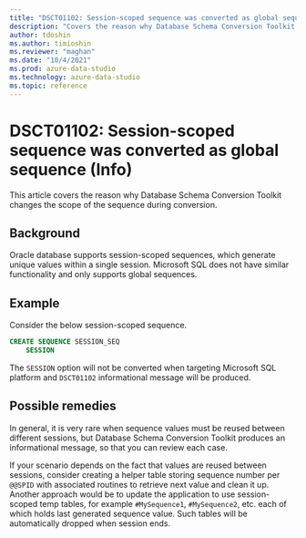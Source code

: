 ```yaml
---
title: "DSCT01102: Session-scoped sequence was converted as global sequence (Info)"
description: "Covers the reason why Database Schema Conversion Toolkit changes the scope of the sequence during conversion."
author: tdoshin
ms.author: timioshin
ms.reviewer: "maghan"
ms.date: "10/4/2021"
ms.prod: azure-data-studio
ms.technology: azure-data-studio
ms.topic: reference
---
```


# DSCT01102: Session-scoped sequence was converted as global sequence (Info)

This article covers the reason why Database Schema Conversion Toolkit changes the scope of the sequence during conversion.

## Background

Oracle database supports session-scoped sequences, which generate unique values within a single session. Microsoft SQL does not have similar functionality and only supports global sequences.

## Example

Consider the below session-scoped sequence.

```sql
CREATE SEQUENCE SESSION_SEQ
    SESSION
```

The `SESSION` option will not be converted when targeting Microsoft SQL platform and `DSCT01102` informational message will be produced.

## Possible remedies

In general, it is very rare when sequence values must be reused between different sessions, but Database Schema Conversion Toolkit produces an informational message, so that you can review each case.

If your scenario depends on the fact that values are reused between sessions, consider creating a helper table storing sequence number per `@@SPID` with associated routines to retrieve next value and clean it up.
Another approach would be to update the application to use session-scoped temp tables, for example `#MySequence1`, `#MySequence2`, etc. each of which holds last generated sequence value. Such tables will be automatically dropped when session ends.
